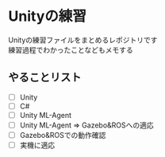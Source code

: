 # Unityの練習
Unityの練習ファイルをまとめるレポジトリです  
練習過程でわかったことなどもメモする

## やることリスト
- [ ] Unity
- [ ] C#
- [ ] Unity ML-Agent
- [ ] Unity ML-Agent => Gazebo&ROSへの適応
- [ ] Gazebo&ROSでの動作確認
- [ ] 実機に適応
